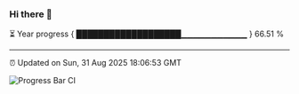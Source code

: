 ### Hi there 👋

⏳ Year progress { ███████████████████▁▁▁▁▁▁▁▁▁▁▁ } 66.51 %

---

⏰ Updated on Sun, 31 Aug 2025 18:06:53 GMT

![Progress Bar CI](https://github.com/liununu/liununu/workflows/Progress%20Bar%20CI/badge.svg)
